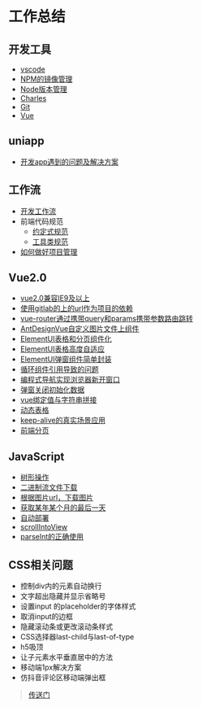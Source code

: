# 工作总结

## 开发工具

- [vscode](./vscode/README.md)
- [NPM的镜像管理](./dev-tools/node-registry-manage.md)
- [Node版本管理](./dev-tools/node-version-manager.md)
- [Charles](./dev-tools/charles.md)
- [Git](./dev-tools/git.md)
- [Vue](./dev-tools/vue.md)

## uniapp

- [开发app遇到的问题及解决方案](./uni-app/app.md)

## 工作流

- [开发工作流](./work-flow/README.md)
- 前端代码规范
  - [约定式规范](./code-normalization/convention.md)
  - [工具类规范](./code-normalization/tools.md)
- [如何做好项目管理](./work-flow/project-manage.md)
## Vue2.0

- [vue2.0兼容IE9及以上](./vue/vue-ie9.md)
- [使用gitlab的上的url作为项目的依赖](./vue/gitlab.md)
- [vue-router通过携带query和params携带参数路由跳转](./vue/vue-router-params.md)
- [AntDesignVue自定义图片文件上组件](./vue/antd-vue-upload.md)
- [ElementUI表格和分页组件化](./vue/elementui-table-pagination.md)
- [ElementUI表格高度自适应](./vue/elementui-table-auto-height.md)
- [ElementUI弹窗组件简单封装](./vue/elementui-dialog.md)
- [循环组件引用导致的问题](./vue/component-loop.md)
- [编程式导航实现浏览器新开窗口](./vue/new-tab.md)
- [弹窗关闭初始化数据](./vue/init-data.md)
- [vue绑定值与字符串拼接](./vue/bind-string.md)
- [动态表格](./vue/elementui-dynamic-table.md)
- [keep-alive的真实场景应用](./vue/keep-alive.md)
- [前端分页](./vue/fe-pagination.md)

## JavaScript

- [树形操作](./javascript/tree-operate.md)
- [二进制流文件下载](./javascript/download.md)
- [根据图片url，下载图片](./javascript/download-by-url.md)
- [获取某年某个月的最后一天](./javascript/get-lastday.md)
- [自动部署](./javascript/auto-deploy.md)
- [scrollIntoView](./javascript/scroll-into-view.md)
- [parseInt的正确使用](./javascript/parseInt.md)

## CSS相关问题

- 控制div内的元素自动换行
- 文字超出隐藏并显示省略号
- 设置input 的placeholder的字体样式
- 取消input的边框
- 隐藏滚动条或更改滚动条样式
- CSS选择器last-child与last-of-type
- h5吸顶
- 让子元素水平垂直居中的方法
- 移动端1px解决方案
- 仿抖音评论区移动端弹出框

> [传送门](./css/README.md)